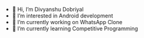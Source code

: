 - 👋 Hi, I’m Divyanshu Dobriyal
- 👀 I’m interested in Android development
- 🌱 I’m currently working on WhatsApp Clone
- 💞️ I’m currently learning Competitive Programming


<!---
divyanshudob/divyanshudob is a ✨ special ✨ repository because its `README.md` (this file) appears on your GitHub profile.
You can click the Preview link to take a look at your changes.
--->
